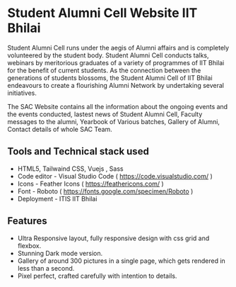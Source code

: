 # Student Alumni Cell Website IIT Bhilai
Student Alumni Cell runs under the aegis of Alumni affairs and is completely volunteered by the student body. Student Alumni Cell conducts talks, webinars by meritorious graduates of a variety of programmes of IIT Bhilai for the benefit of current students. As the connection between the generations of students blossoms, the Student Alumni Cell of IIT Bhilai endeavours to create a flourishing Alumni Network by undertaking several initiatives. 

The SAC Website contains all the information about the ongoing events and the events conducted, lastest news of Student Alumni Cell, Faculty messages to the alumni, Yearbook of Various batches, Gallery of Alumni, Contact details of whole SAC Team.

## Tools and Technical stack used
- HTML5, Tailwaind CSS, Vuejs , Sass
- Code editor - Visual Studio Code ( https://code.visualstudio.com/ )
- Icons - Feather Icons ( https://feathericons.com/ )
- Font - Roboto ( https://fonts.google.com/specimen/Roboto )
- Deployment - ITIS IIT Bhilai

## Features
- Ultra Responsive layout, fully responsive design with css grid and flexbox.
- Stunning Dark mode version.
- Gallery of around 300 pictures in a single page, which gets rendered in less than a second.
- Pixel perfect, crafted carefully with intention to details.
